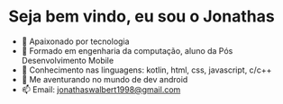 <h1>Seja bem vindo, eu sou o Jonathas</h1>

- 🔭 Apaixonado por tecnologia
- 🌱 Formado em engenharia da computação, aluno da Pós Desenvolvimento Mobile
- 👯 Conhecimento nas linguagens: kotlin, html, css, javascript, c/c++
- 🤔 Me aventurando no mundo de dev android
- 📫 Email: jonathaswalbert1998@gmail.com

